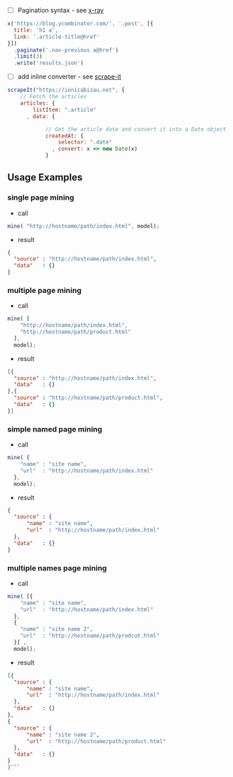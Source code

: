 


- [ ] Pagination syntax - see [x-ray](https://github.com/matthewmueller/x-ray)

```js
x('https://blog.ycombinator.com/', '.post', [{
  title: 'h1 a',
  link: '.article-title@href'
}])
  .paginate('.nav-previous a@href')
  .limit(3)
  .write('results.json')
```

- [ ] add inline converter - see [scrape-it](https://github.com/IonicaBizau/scrape-it)

```js
scrapeIt("https://ionicabizau.net", {
    // Fetch the articles
    articles: {
        listItem: ".article"
      , data: {

            // Get the article date and convert it into a Date object
            createdAt: {
                selector: ".date"
              , convert: x => new Date(x)
            }

```

## Usage Examples

### single page mining

- call

```js
mine( "http://hostname/path/index.html", model);
```

- result

```json
{
  "source" : "http://hostname/path/index.html",
  "data"   : {}
}
```

### multiple page mining
- call

```js
mine( [
    "http://hostname/path/index.html",
    "http://hostname/path/product.html"
  ],
  model);
```
- result

```json
[{
  "source" : "http://hostname/path/index.html",
  "data"   : {}
},{
  "source" : "http://hostname/path/product.html",
  "data"   : {}
}]
```

### simple named page mining

- call

```js
mine( {
    "name" : "site name",
    "url"  : "http://hostname/path/index.html"
  },
  model);
```

- result

```json
{
  "source" : {
      "name" : "site name",
      "url"  : "http://hostname/path/index.html"
  },
  "data"   : {}
}
```

### multiple names page mining

- call

```js
mine( [{
    "name" : "site name",
    "url"  : "http://hostname/path/index.html"
  },
  {
    "name" : "site name 2",
    "url"  : "http://hostname/path/prodcut.html"
  }] ,
  model);
```

- result

```json
[{
  "source" : {
      "name" : "site name",
      "url"  : "http://hostname/path/index.html"
  },
  "data"   : {}
},
{
  "source" : {
      "name" : "site name 2",
      "url"  : "http://hostname/path/product.html"
  },
  "data"   : {}
}
]```
